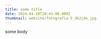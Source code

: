 ```yaml
---
title: some title
date: 2024-04-18T20:43:00.000Z
thumbnail: website/fotografia-5_dk2jdo.jpg
---
```

some body
